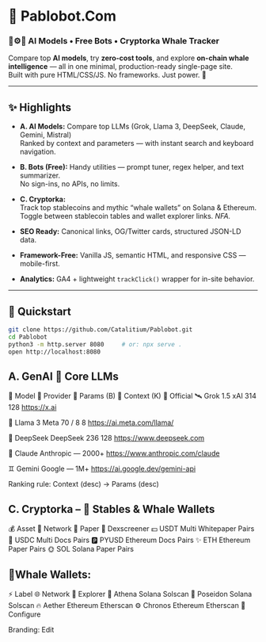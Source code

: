 # 🤖 Pablobot.Com  
### 🧠⚙️💸 AI Models • Free Bots • Cryptorka Whale Tracker

Compare top **AI models**, try **zero-cost tools**, and explore **on-chain whale intelligence** — all in one minimal, production-ready single-page site.  
Built with pure HTML/CSS/JS. No frameworks. Just power. 🚀  

---

## ✨ Highlights

- **A. AI Models:** Compare top LLMs (Grok, Llama 3, DeepSeek, Claude, Gemini, Mistral)  
  Ranked by context and parameters — with instant search and keyboard navigation.

- **B. Bots (Free):** Handy utilities — prompt tuner, regex helper, and text summarizer.  
  No sign-ins, no APIs, no limits.

- **C. Cryptorka:**  
  Track top stablecoins and mythic “whale wallets” on Solana & Ethereum.  
  Toggle between stablecoin tables and wallet explorer links. *NFA.*

- **SEO Ready:** Canonical links, OG/Twitter cards, structured JSON-LD data.

- **Framework-Free:** Vanilla JS, semantic HTML, and responsive CSS — mobile-first.

- **Analytics:** GA4 + lightweight `trackClick()` wrapper for in-site behavior.

---

## 🚀 Quickstart

```bash
git clone https://github.com/Catalitium/Pablobot.git
cd Pablobot
python3 -m http.server 8080     # or: npx serve .
open http://localhost:8080
```


## A. GenAI 🧠 Core LLMs
🧩 Model	🏢 Provider	🧮 Params (B)	📏 Context (K)	🔗 Official
🛰️ Grok 1.5	xAI	314	128	https://x.ai

🦙 Llama 3	Meta	70 / 8	8	https://ai.meta.com/llama/

🧠 DeepSeek	DeepSeek	236	128	https://www.deepseek.com

🧞 Claude	Anthropic	—	2000+	https://www.anthropic.com/claude

♊ Gemini	Google	—	1M+	https://ai.google.dev/gemini-api

Ranking rule: Context (desc) → Params (desc)

## C. Cryptorka – 🐋 Stables & Whale Wallets
💰 Asset	🔗 Network	📄 Paper	🧭 Dexscreener
💵 USDT	Multi	Whitepaper
	Pairs
💸 USDC	Multi	Docs
	Pairs
🅿️ PYUSD	Ethereum	Docs
	Pairs
✨ ETH	Ethereum	Paper
	Pairs
🌞 SOL	Solana	Paper
	Pairs

## 🐋Whale Wallets:

⚡ Label	🌐 Network	🔗 Explorer
🦉 Athena	Solana	Solscan
🌊 Poseidon	Solana	Solscan
🔥 Aether	Ethereum	Etherscan
⚙️ Chronos	Ethereum	Etherscan
🔧 Configure

Branding: Edit <title>, meta tags, favicon, and social previews in index.html
Data: Tables are static JSON-style arrays in app.js for easy future updates.
Newsletter modal: Pure frontend; plug any backend or Supabase later.

##  ☁️ Deploy

Use any static host:

GitHub Pages
Vercel
Netlify
Cloudflare Pages
Fly.io

Just push to main and deploy from the repo root.
Add robots.txt and sitemap.xml for crawl optimization.

## 🧪 Checklist

✅ Lighthouse Score ≥ 90 (Performance, Accessibility)

✅ Fully keyboard & mobile accessible

✅ Semantic markup with ARIA roles

✅ GA + click analytics functional

✅ Single dependency-free JS bundle (app.js)

## 📜 License

MIT — Free to remix, learn, and deploy.
Keep it readable, minimal, and fast. 💨
Made with 🤖 by Pablobot Labs / Catalitium

---
Would you like me to add a **badges section** (e.g., “Built with Vanilla JS”, “GA4 Enabled”, “Mobile Friendly”) at the top for GitHub flair?
